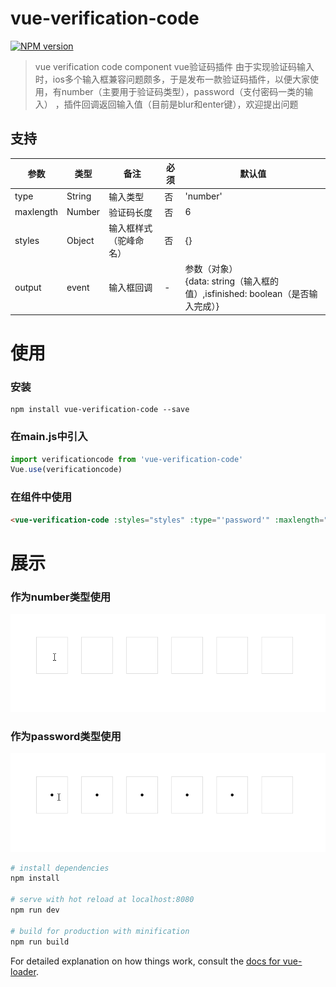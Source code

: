 # vue-verification-code

[![NPM version](https://img.shields.io/npm/v/vue-verification-code.svg)](https://www.npmjs.com/package/vue-verification-code)

> vue verification code component vue验证码插件
由于实现验证码输入时，ios多个输入框兼容问题颇多，于是发布一款验证码插件，以便大家使用，有number（主要用于验证码类型），password（支付密码一类的输入）
，插件回调返回输入值（目前是blur和enter键），欢迎提出问题

## 支持

| 参数 | 类型 | 备注 | 必须 | 默认值 |
| ------ | ------ | ------ | ------ | ------ |
| type | String | 输入类型 | 否 | 'number' |
| maxlength | Number | 验证码长度 | 否 | 6 |
| styles | Object | 输入框样式（驼峰命名） | 否 | {} |
| output | event | 输入框回调 | - | 参数（对象）<br>{data: string（输入框的值）,isfinished: boolean（是否输入完成）} |

# 使用

### 安装
```
npm install vue-verification-code --save
```

### 在main.js中引入

```js
import verificationcode from 'vue-verification-code'
Vue.use(verificationcode)
```
### 在组件中使用

```html
<vue-verification-code :styles="styles" :type="'password'" :maxlength="6" @output="output"></vue-verification-code>
```

# 展示

### 作为number类型使用
![avatar](/static/number.gif)

### 作为password类型使用
![avatar](/static/password.gif)

``` bash
# install dependencies
npm install

# serve with hot reload at localhost:8080
npm run dev

# build for production with minification
npm run build
```

For detailed explanation on how things work, consult the [docs for vue-loader](http://vuejs.github.io/vue-verification-code).
